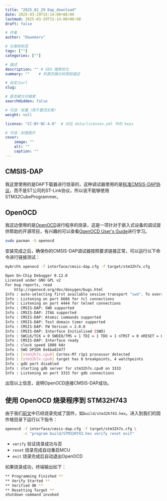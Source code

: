 ```yaml
---
title: "2025_02_29 Dap_download"
date: 2025-03-29T15:14:00+08:00
lastmod: 2025-03-29T15:14:00+08:00
draft: false

# 作者
author: "Downmars"

# 分类和标签
tags: [""]
categories: [""]

# 描述
description: "" # SEO 搜索优化
summary: ""    # 列表页展示的简短描述

# 自定义url
slug:

# 是否被允许搜索
searchHidden: false

# 可选：权重（用于置顶文章）
weight: null

license: "CC-BY-NC-4.0"  # 对应 data/licenses.yml 中的 keys

# 可选：封面图片
cover:
    image: ""
    alt: ""
    caption: ""
---
```


## CMSIS-DAP  
我这里使用的是DAP下载器进行烧录的，这种调试器使用的是[标准CMSIS-DAP协议](https://arm-software.github.io/CMSIS_5/DAP/html/index.html)，而不是ST公司的ST-Link协议，所以说不能够使用STM32CubeProgrammer。

## OpenOCD  
我这边使用的是[OpenOCD](https://openocd.org/)进行程序的烧录，这是一项针对于嵌入式设备的调试提供帮助的开源项目，有兴趣的可以查看[OpenOCD User's Guide](https://openocd.org/doc/html/index.html#toc-About-1)进行学习。  
```bash  
sudo pacman -S openocd
```
安装完成之后，确保你的CMSIS-DAP调试器按照要求链接正常，可以运行以下命令进行链接测试：  
```bash  
myArch% openocd -f interface/cmsis-dap.cfg -f target/stm32h7x.cfg

Open On-Chip Debugger 0.12.0
Licensed under GNU GPL v2
For bug reports, read
	http://openocd.org/doc/doxygen/bugs.html
Info : auto-selecting first available session transport "swd". To override use 'transport select <transport>'.
Info : Listening on port 6666 for tcl connections
Info : Listening on port 4444 for telnet connections
Info : CMSIS-DAP: SWD supported
Info : CMSIS-DAP: JTAG supported
Info : CMSIS-DAP: Atomic commands supported
Info : CMSIS-DAP: Test domain timer supported
Info : CMSIS-DAP: FW Version = 2.0.0
Info : CMSIS-DAP: Interface Initialised (SWD)
Info : SWCLK/TCK = 0 SWDIO/TMS = 1 TDI = 1 TDO = 1 nTRST = 0 nRESET = 0
Info : CMSIS-DAP: Interface ready
Info : clock speed 1800 kHz
Info : SWD DPIDR 0x6ba02477
Info : [stm32h7x.cpu0] Cortex-M7 r1p1 processor detected
Info : [stm32h7x.cpu0] target has 8 breakpoints, 4 watchpoints
Info : gdb port disabled
Info : starting gdb server for stm32h7x.cpu0 on 3333
Info : Listening on port 3333 for gdb connections
```
出现以上信息，说明OpenOCD连接CMSIS-DAP成功。  

## 使用 OpenOCD 烧录程序到 STM32H743  
由于我们[前文](../2025_03_27-openharmony_porting_minichip_overview/#验证生成的makefile工程)中已经烧录完成了固件，如`build/stm32h743.hex`。进入到我们的固件根目录下运行以下指令：  
```bash  
openocd -f interface/cmsis-dap.cfg -f target/stm32h7x.cfg \
        -c "program build/STM32H743.hex verify reset exit"
```
- `verify` 验证烧录成功与否
- `reset` 烧录完成自动重启MCU
- `exit` 烧录完成后自动退出OpenOCD

如果烧录成功，终端输出如下：  
```bash  
** Programming Finished **
** Verify Started **
** Verified OK **
** Resetting Target **
shutdown command invoked
```

